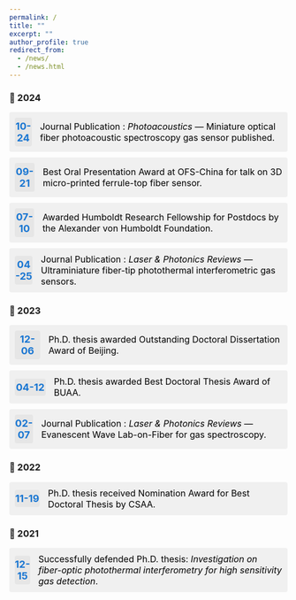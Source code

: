 ```yaml
---
permalink: /
title: ""
excerpt: ""
author_profile: true
redirect_from:
  - /news/
  - /news.html
---
```

### 📅 2024

<div style="display: flex; align-items: center; background: #f0f0f0; padding: 10px; margin-bottom: 10px; border-radius: 4px; width: fit-content;">
  <div style="width: 60px; text-align: center; background: #e6e6e6; margin-right: 15px; border-radius: 4px; padding: 5px 0;">
    <div style="font-size: 18px; font-weight: bold; color: #1976d2;">10-24</div>
  </div>
  <div style="font-size: 16px; color: #000;">
    Journal Publication : <em>Photoacoustics</em> — Miniature optical fiber photoacoustic spectroscopy gas sensor published.
  </div>
</div>

<div style="display: flex; align-items: center; background: #f0f0f0; padding: 10px; margin-bottom: 10px; border-radius: 4px; width: fit-content;">
  <div style="width: 60px; text-align: center; background: #e6e6e6; margin-right: 15px; border-radius: 4px; padding: 5px 0;">
    <div style="font-size: 18px; font-weight: bold; color: #1976d2;">09-21</div>
  </div>
  <div style="font-size: 16px; color: #000;">
    Best Oral Presentation Award at OFS-China for talk on 3D micro-printed ferrule-top fiber sensor.
  </div>
</div>

<div style="display: flex; align-items: center; background: #f0f0f0; padding: 10px; margin-bottom: 10px; border-radius: 4px; width: fit-content;">
  <div style="width: 60px; text-align: center; background: #e6e6e6; margin-right: 15px; border-radius: 4px; padding: 5px 0;">
    <div style="font-size: 18px; font-weight: bold; color: #1976d2;">07-10</div>
  </div>
  <div style="font-size: 16px; color: #000;">
    Awarded Humboldt Research Fellowship for Postdocs by the Alexander von Humboldt Foundation.
  </div>
</div>

<div style="display: flex; align-items: center; background: #f0f0f0; padding: 10px; margin-bottom: 10px; border-radius: 4px; width: fit-content;">
  <div style="width: 60px; text-align: center; background: #e6e6e6; margin-right: 15px; border-radius: 4px; padding: 5px 0;">
    <div style="font-size: 18px; font-weight: bold; color: #1976d2;">04-25</div>
  </div>
  <div style="font-size: 16px; color: #000;">
    Journal Publication : <em>Laser & Photonics Reviews</em> — Ultraminiature fiber-tip photothermal interferometric gas sensors.
  </div>
</div>

### 📅 2023

<div style="display: flex; align-items: center; background: #f0f0f0; padding: 10px; margin-bottom: 10px; border-radius: 4px; width: fit-content;">
  <div style="width: 60px; text-align: center; background: #e6e6e6; margin-right: 15px; border-radius: 4px; padding: 5px 0;">
    <div style="font-size: 18px; font-weight: bold; color: #1976d2;">12-06</div>
  </div>
  <div style="font-size: 16px; color: #000;">
    Ph.D. thesis awarded Outstanding Doctoral Dissertation Award of Beijing.
  </div>
</div>

<div style="display: flex; align-items: center; background: #f0f0f0; padding: 10px; margin-bottom: 10px; border-radius: 4px; width: fit-content;">
  <div style="width: 60px; text-align: center; background: #e6e6e6; margin-right: 15px; border-radius: 4px; padding: 5px 0;">
    <div style="font-size: 18px; font-weight: bold; color: #1976d2;">04-12</div>
  </div>
  <div style="font-size: 16px; color: #000;">
    Ph.D. thesis awarded Best Doctoral Thesis Award of BUAA.
  </div>
</div>

<div style="display: flex; align-items: center; background: #f0f0f0; padding: 10px; margin-bottom: 10px; border-radius: 4px; width: fit-content;">
  <div style="width: 60px; text-align: center; background: #e6e6e6; margin-right: 15px; border-radius: 4px; padding: 5px 0;">
    <div style="font-size: 18px; font-weight: bold; color: #1976d2;">02-07</div>
  </div>
  <div style="font-size: 16px; color: #000;">
    Journal Publication : <em>Laser & Photonics Reviews</em> — Evanescent Wave Lab-on-Fiber for gas spectroscopy.
  </div>
</div>

### 📅 2022

<div style="display: flex; align-items: center; background: #f0f0f0; padding: 10px; margin-bottom: 10px; border-radius: 4px; width: fit-content;">
  <div style="width: 60px; text-align: center; background: #e6e6e6; margin-right: 15px; border-radius: 4px; padding: 5px 0;">
    <div style="font-size: 18px; font-weight: bold; color: #1976d2;">11-19</div>
  </div>
  <div style="font-size: 16px; color: #000;">
    Ph.D. thesis received Nomination Award for Best Doctoral Thesis by CSAA.
  </div>
</div>

### 📅 2021

<div style="display: flex; align-items: center; background: #f0f0f0; padding: 10px; margin-bottom: 10px; border-radius: 4px; width: fit-content;">
  <div style="width: 60px; text-align: center; background: #e6e6e6; margin-right: 15px; border-radius: 4px; padding: 5px 0;">
    <div style="font-size: 18px; font-weight: bold; color: #1976d2;">12-15</div>
  </div>
  <div style="font-size: 16px; color: #000;">
    Successfully defended Ph.D. thesis: <em>Investigation on fiber-optic photothermal interferometry for high sensitivity gas detection</em>.
  </div>
</div>

